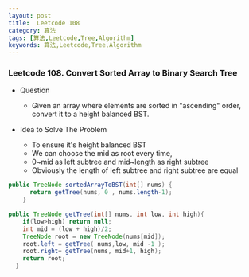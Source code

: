 ```yaml
---
layout: post
title:  Leetcode 108
category: 算法
tags: [算法,Leetcode,Tree,Algorithm]
keywords: 算法,Leetcode,Tree,Algorithm
---
```


### Leetcode 108. Convert Sorted Array to Binary Search Tree

- Question
  - Given an array where elements are sorted in "ascending" order, convert it to a height balanced BST.

- Idea to Solve The Problem
  - To ensure it's height balanced BST
  - We can choose the mid as root every time,
  - 0~mid as left subtree and mid~length as right subtree
  - Obviously the length of left subtree and right subtree are equal

```java
public TreeNode sortedArrayToBST(int[] nums) {
      return getTree(nums, 0 , nums.length-1);
    }

public TreeNode getTree(int[] nums, int low, int high){
    if(low>high) return null;
    int mid = (low + high)/2;
    TreeNode root = new TreeNode(nums[mid]);
    root.left = getTree( nums,low, mid -1 );
    root.right= getTree(nums, mid+1, high);
    return root;
  }
```
